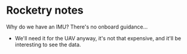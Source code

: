 # Rocketry notes

 Why do we have an IMU?  There's no onboard guidance...
   - We'll need it for the UAV anyway, it's not that expensive, and it'll be interesting to see the data.